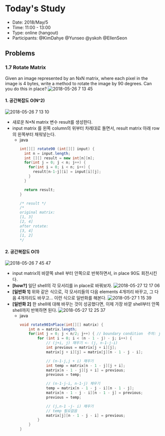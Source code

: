 # Today's Study
- Date: 2018/May/5
- Time: 11:00 - 13:00
- Type: online (hangout)
- Participants: @KimDahye @Yunseo @yskoh @EllenSeon

## Problems
### 1.7 Rotate Matrix
Given an image represented by an NxN matrix, where each pixel in the image is 4 bytes, write a method to rotate the image by 90 degrees. Can you do this in place?
![2018-05-26 7 13 45](https://user-images.githubusercontent.com/6873655/40575065-eee195ae-6118-11e8-97cc-e7b8d1b4e373.png)

#### 1. 공간복잡도 O(N^2)
![2018-05-26 7 13 10](https://user-images.githubusercontent.com/6873655/40575063-e33b6e0a-6118-11e8-8c1f-c24ad8afd361.png)
- 새로운 N*N matrix 변수 result를 생성한다.
- input matrix 를 왼쪽 column의 위부터 차례대로 돌면서, result matrix 아래 row의 왼쪽부터 채워넣는다.
  - java
    ```java
    int[][] rotate90 (int[][] input) {
      int n = input.length;
      int [][] result = new int[n][n];
      for(int j = 0; j < n; j++) {
        for(int i = 0; i < n; i++) {
          result[n-1-j][i] = input[i][j];
        }
      }

      return result;
    }

    /* result */
    /*
    original matrix:
    [1, 3]
    [2, 4]
    after rotate:
    [3, 4]
    [1, 2]
    */
    ```

#### 2. 공간복잡도 O(1)
![2018-05-26 7 45 47](https://user-images.githubusercontent.com/6873655/40575299-70313dc2-611d-11e8-9aec-e0e19c90c5c5.png)
- input matrix의 바깥쪽 shell 부터 안쪽으로 반복하면서, in place 90도 회전시킨다. 
- **[how?]** 일단 shell의 각 모서리를 in place로 바꿔보자. 
  ![2018-05-27 12 17 06](https://user-images.githubusercontent.com/6873655/40577606-54af6972-6143-11e8-86bb-6b8051193571.png)
- **[일반화 1]** 위와 같은 식으로, 각 모서리들의 다음 elements 4개끼리 바꾸고, 그 다음 4개끼리도 바꾸고... 이런 식으로 일반화를 해본다. 
   ![2018-05-27 1 15 39](https://user-images.githubusercontent.com/6873655/40578233-8a0c0212-614b-11e8-8966-aeec951af45d.png)
- **[일반화 2]** 한 shell에 대해 바꾸는 것이 성공했다면, 이제 가장 바깥 shell부터 안쪽 shell까지 반복하면 된다.
  ![2018-05-27 12 25 37](https://user-images.githubusercontent.com/6873655/40577681-87c55bea-6144-11e8-9e42-28bf7a05ed69.png)
  - java
    ```java
    void rotate90InPlace(int[][] matrix) {
        int n = matrix.length;
        for(int j = 0; j < n/2; j++) { // boundary condition  주의: j = 0 .. n/2 -1  까지이므로 j < n/2 이다
            for (int i = 0; i < (n - 1 - j) - j; i++) {
                // (j+i, j) 채우기 <- (j, n-1-j-i)
                int previous = matrix[j + i][j];
                matrix[j + i][j] = matrix[j][n - 1 - j - i];

                // (n-1-j,j + i) 채우기
                int temp = matrix[n - 1 - j][j + i];
                matrix[n - 1 - j][j + i] = previous;
                previous = temp;

                // (n-1-j-i, n-1-j) 채우기
                temp = matrix[n - 1 - j - i][n - 1 - j];
                matrix[n - 1 - j - i][n - 1 - j] = previous;
                previous = temp;

                // (j,n-1 -j- i) 채우기
                // temp 필요없음
                matrix[j][n - 1 - j - i] = previous;
            }
        }
    }
    ```
